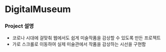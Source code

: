 # DigitalMuseum

### Project 설명
  - 코로나 시대에 걸맞춰 웹에서도 쉽게 미술작품을 감상할 수 있도록 만든 프로젝트
  - 가로 스크롤로 이동하여 실제 미술관에서 작품을 감상하는 시선을 구현함
